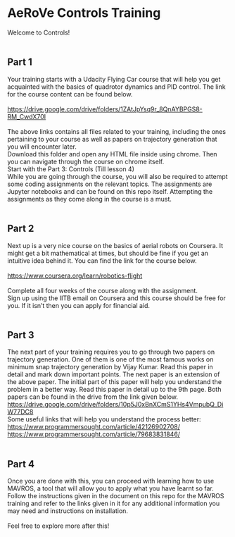 # AeRoVe Controls Training
Welcome to Controls! <br />
<br />
## Part 1
Your training starts with a Udacity Flying Car course that will help you get acquainted with the basics of quadrotor dynamics and PID control. The link for the course content can be found below.<br />
<br />
https://drive.google.com/drive/folders/1ZAtJpYsq9r_8QnAYBPGS8-RM_CwdX70I<br />
<br />
The above links contains all files related to your training, including the ones pertaining to your course as well as papers on trajectory generation that you will encounter later.<br />
Download this folder and open any HTML file inside using chrome. Then you can navigate through the course on chrome itself. <br />
Start with the Part 3: Controls (Till lesson 4)<br />
While you are going through the course, you will also be required to attempt some coding assignments on the relevant topics. The assignments are Jupyter notebooks and can be found on this repo itself. Attempting the assignments as they come along in the course is a must.<br />
<br />
## Part 2
Next up is a very nice course on the basics of aerial robots on Coursera. It might get a bit mathematical at times, but should be fine if you get an intuitive idea behind it. You can find the link for the course below. <br />
<br />
https://www.coursera.org/learn/robotics-flight <br />
<br />
Complete all four weeks of the course along with the assignment.<br />
Sign up using the IITB email on Coursera and this course should be free for you. If it isn’t then you can apply for financial aid.<br />
<br />
## Part 3
The next part of your training requires you to go through two papers on trajectory generation. One of them is one of the most famous works on minimum snap trajectory generation by Vijay Kumar. Read this paper in detail and mark down important points. The next paper is an extension of the above paper. The initial part of this paper will help you understand the problem in a better way. Read this paper in detail up to the 9th page. Both papers can be found in the drive from the link given below.<br />
https://drive.google.com/drive/folders/10p5J0xBnXCmS1YHs4VmpubQ_DiW77DC8
<br />
Some useful links that will help you understand the process better:<br />
https://www.programmersought.com/article/42126902708/ <br />
https://www.programmersought.com/article/79683831846/	<br />
<br />
## Part 4
Once you are done with this, you can proceed with learning how to use MAVROS, a tool that will allow you to apply what you have learnt so far. Follow the instructions given in the document on this repo for the MAVROS training and refer to the links given in it for any additional information you may need and instructions on installation.<br />
<br />
Feel free to explore more after this!
